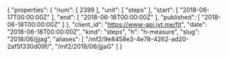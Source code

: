 {
  "properties": {
    "num": [
      2399
    ],
    "unit": [
      "steps"
    ],
    "start": [
      "2018-06-17T00:00:00Z"
    ],
    "end": [
      "2018-06-18T00:00:00Z"
    ],
    "published": [
      "2018-06-18T00:00:00Z"
    ]
  },
  "client_id": "https://www-api.jvt.me/fit",
  "date": "2018-06-18T00:00:00Z",
  "kind": "steps",
  "h": "h-measure",
  "slug": "2018/06/jjjag",
  "aliases": [
    "/mf2/9e8458e3-4e78-4262-ad20-2af5f330d09f/",
    "/mf2/2018/06/jjjaG"
  ]
}
